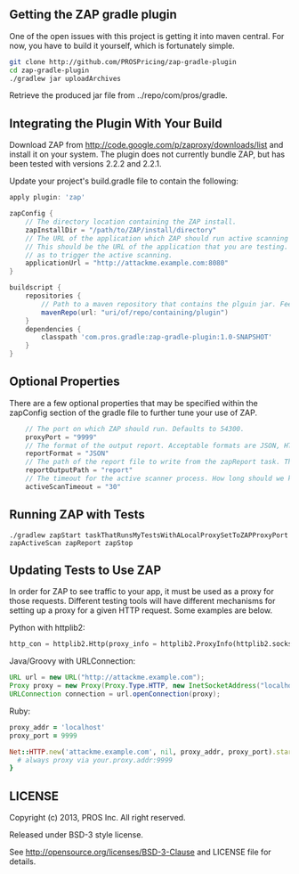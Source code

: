 ## Getting the ZAP gradle plugin

One of the open issues with this project is getting it into maven central. For now, you have to build it yourself, which is fortunately simple.

```bash
git clone http://github.com/PROSPricing/zap-gradle-plugin
cd zap-gradle-plugin
./gradlew jar uploadArchives
```

Retrieve the produced jar file from ../repo/com/pros/gradle.

## Integrating the Plugin With Your Build

Download ZAP from http://code.google.com/p/zaproxy/downloads/list and install it on your system. The plugin does not currently bundle ZAP, but has been tested with versions 2.2.2 and 2.2.1.

Update your project's build.gradle file to contain the following:

```groovy
apply plugin: 'zap'

zapConfig {
    // The directory location containing the ZAP install.
    zapInstallDir = "/path/to/ZAP/install/directory"
    // The URL of the application which ZAP should run active scanning against and generate issue reports for.
    // This should be the URL of the application that you are testing. This is used to generate the report as well
    // as to trigger the active scanning.
    applicationUrl = "http://attackme.example.com:8080"
}

buildscript {
    repositories {
        // Path to a maven repository that contains the plguin jar. Feel free to link the jar however you want.
        mavenRepo(url: "uri/of/repo/containing/plugin")
    }
    dependencies {
        classpath 'com.pros.gradle:zap-gradle-plugin:1.0-SNAPSHOT'
    }
}
```

## Optional Properties
There are a few optional properties that may be specified within the zapConfig section of the gradle file to further tune your use of ZAP.

```groovy
    // The port on which ZAP should run. Defaults to 54300.
    proxyPort = "9999"
    // The format of the output report. Acceptable formats are JSON, HTML, and XML. Defaults to JSON.
    reportFormat = "JSON"
    // The path of the report file to write from the zapReport task. This path must be writable, subdirs will NOT be created.
    reportOutputPath = "report"
    // The timeout for the active scanner process. How long should we keep polling for scan completion in minutes. Defaults to 30.
    activeScanTimeout = "30"
```

## Running ZAP with Tests
`./gradlew zapStart taskThatRunsMyTestsWithALocalProxySetToZAPProxyPort zapActiveScan zapReport zapStop`

## Updating Tests to Use ZAP

In order for ZAP to see traffic to your app, it must be used as a proxy for those requests. Different testing tools will have different mechanisms for setting up a proxy for a given HTTP request. Some examples are below.

Python with httplib2:
```python
http_con = httplib2.Http(proxy_info = httplib2.ProxyInfo(httplib2.socks.PROXY_TYPE_HTTP, 'localhost', proxyPort))
```

Java/Groovy with URLConnection:
```java
URL url = new URL("http://attackme.example.com");
Proxy proxy = new Proxy(Proxy.Type.HTTP, new InetSocketAddress("localhost", proxyPort));
URLConnection connection = url.openConnection(proxy);
```

Ruby:
```ruby
proxy_addr = 'localhost'
proxy_port = 9999

Net::HTTP.new('attackme.example.com', nil, proxy_addr, proxy_port).start { |http|
  # always proxy via your.proxy.addr:9999
}
```

## LICENSE
Copyright (c) 2013, PROS Inc. All right reserved.

Released under BSD-3 style license.

See http://opensource.org/licenses/BSD-3-Clause and LICENSE file for details.
